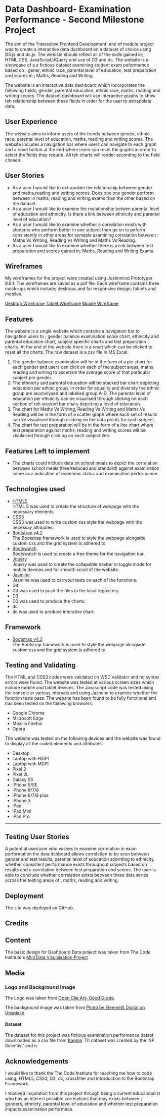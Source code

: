 # Data Dashboard- Examination Performance - Second Milestone Project
The aim of the 'Interactive Frontend Development' end of module project was to create a interactive data dashboard on a dataset of choice using D3.js and dc.js. The webiste should reflect all of the skills gained in; HTML,CSS, JavaScript/JQuery and use of D3 and dc. The website is a showcase of a a fictious dataset examining student exam peformamce based on ; gener, ethnic race, parental level of education, test preparation and scores in ; Maths, Reading and Writing.

 The website is an interactive data dashboard which incorporates the following fields; gender, parental education, ethnic race, maths, reading and writing scores. The dataset dashboard will use interactive graphs to show teh relationship between these fields in order for the user to extrapolate data.


## User Experience
The website aims to inform users of the trends between gender, ethnic race, parental level of education, maths, reading and writing scores. The website includes a navigation bar where users can navigate to each graph and a reset button at the end where users can reset the graphs in order to select the fields they requrie. All teh charts will render according to the field chosen.

## User Stories
<ul>
<li> As a user I would like to extrapolate the relationship between gender and  maths,reading and writing scores. Does one one gender perform between in maths, reading and writing exams than the other based on the dataset. </li>
<li> As a user I would like to examine  the realationship betwen parental level of education  and ethnicity. Is there a link between ethnicity and parental level of education?</li>
<li> As a user I would like to examine whether a correlation exists with students who perform better in one subject then go on to peform consistently in other areas for exmaple examining correlation between : Maths Vs Writing, Reading Vs Writing and Maths Vs Reading.  </li>
<li> As a user I would like to examine whether there is a link between test preparation and scores gained in; Maths, Reading and Writing Exams.  </li>

</ul>

## Wireframes

My wireframes for the project were created using Justinmind Prototyper 8.6.1. The wireframes are saved as a pdf file. Each wireframe contains three mock-ups which include; desktops and for responsive design; tablets and mobiles.

[Desktop Wireframe](wireframes/desktop.png)
[Tablet Wireframe](wireframes/tablet.png)
[Mobile Wireframe](wireframes/mobile.png)




## Features
The website is a single website which contains a navigation bar to navigation users to ; gender balance examination score chart, ethnicity and parental education chart, subject speicfic charts and test preparation charts. At the end of the website there is a reset which can be clicked to reset all the charts. The raw dataset is a csv file in MS Excel.

<ol>
<li> The gender balance examination will be in the form of a pie chart for each gender and users can click on each of the subject areas; maths, reading and writing to ascertain the average score of that particular subject per gender.</li>
<li> The ethnicity and parental education will be stacked bar chart depicting education per ethnic group. In order for equality and diveristy the ethnic group are anomolysed and labelled group A-D. The parental level of education per ethnicity can be visualised through clicking on each section of teh stacked bar chary depicting a level of education.
<li> The chart for Maths Vs Writing, Reading Vs Writing and Maths Vs Reading will be in the form of a scatter graph where each set of results can ve visualised through clicking on the data points for each subject.
<li> The chart for test preparation will be in the form of a line chart where test preparation against maths, reading and writing scores will be visulaised through clicking on each subject line.
</ol>

## Features Left to implement

<ul>
<li> The charts could include data on school meals to depict the correlation between school meals (free/reduced and standard) against examination score as a indication of economic status and examination performance. </li>
</ul>

## Technologies used

<ul>
<li><a href="https://developer.mozilla.org/en-US/docs/Web/Guide/HTML/HTML5"> HTML5 </a></li> HTML 5 was used to create the structure of webpage with the necessary elements
<li><a href="https://www.w3.org/Style/CSS/Overview.en.html"> CSS3 </a></li> CSS3 was used to write custom css style the webpage with the necessay attributes.
<li><a href="https://getbootstrap.com/"> Bootstrap v4.2 </a> </li>  The Bootstrap framework is used to style the webpage alongside custom css and the grid system is adhered to.
<li><a href="https://bootswatch.com/">Bootswatch</a></li> Bootswatch is used to create a free theme for the navigation bar.
<li><a href="https://jquery.com/"> Jquery </a> </li> Jquery was used to create the collapsible navbar in toggle mode for mobile devices and for smooth scroll of the website.
<li> <a href ="https://jasmine.github.io/">Jasmine</a></li> Jasmine was used to carryout tests on each of the functions.
<li> <a href = "https://git-scm.com/"></a>Git<li> Git was used to push the files to the local repository. 
<li><a href="https://d3js.org/"></a>D3<li>D3 was used to produce the charts.
<li><a href="https://dc-js.github.io/dc.js/"></a>dc<li>dc was used to produce interative chart.
</ul>

## Framework 
<ul>
<li><a href="https://getbootstrap.com/"> Bootstrap v4.2 </a> </li>  The Bootstrap framework is used to style the webpage alongside custom css and the grid system is adhered to.
</ul>

## Testing and Validating

The HTML and CSS3 codes were validated on WSC validator and no syntax errors were found. The website was tested at various screen sizes which include mobile and tablet devices.  The Javascript code was tested using the console ar various intervals and using Jasmine to examine whether the function tests pass. 
The website has been found to be fully functional and has been tested on the following browsers:

<ul>
<li> Google Chrome </li>
<li> Microsoft Edge </li>
<li> Mozilla Firefox </li>
<li> Opera </li>
</ul>

The website was tested on the following devices and the website was found to display all the coded elements and attributes:

<ul>
<li> Desktop </li>
<li> Laptop with HiDPI</li>
<li> Laptop with MDPI </li>
<li> Pixel 2 </li>
<li> Pixel 2L </li>
<li> Galaxy S5 </li>
<li> iPhone 5/SE </li>
<li> iPhone 6/7/8 </li>
<li> iPhone 6/7/8 plus </li>
<li> iPhone X </li>
<li> iPad </li>
<li> iPad Mini </li>
<li> iPad Pro </li>
</ul> 
<hr>

## Testing User Stories

A potential user/user who  wishes to examine correlation in exam performation the data dshboard allows correlation to be seen between gender and test results, parental level of education acorrding to ethnicity, whether consistent performance exists throughout subjects based on results and a correlation between test preparation and scores. The user is able to conclude whether correlation exists between these data series across the testing areas of ; maths, reading and writing.

## Deployment

The site was deployed on GitHub.

   
## Credits

## Content

The basic design for Dashboard Data project was taken from The Code Institute's [Mini Data Visulaisation Project](https://courses.codeinstitute.net/courses/course-v1:CodeInstitute+IFD101+2017_T3/courseware/d8b66a1ffdb7442d9a83a64da3677dd3/91e01ded232a482a8c4729190f1d3839/?activate_block_id=block-v1%3ACodeInstitute%2BIFD101%2B2017_T3%2Btype%40sequential%2Bblock%4091e01ded232a482a8c4729190f1d3839)

## Media


### Logo and Background Image

The Logo was taken from [Open Clip Art- Good Grade](https://openclipart.org/detail/191354/good-grade).

The background image was taken from [Photo by Element5 Digital on Unsplash](https://unsplash.com/photos/OyCl7Y4y0Bk).




#### Dataset

The dataset for this project was  fictious examination performance datset downloaded as a csv file from [Kaggle](https://www.kaggle.com/spscientist/students-performance-in-exams).
Th dataset was created by the 'SP Scientist' and is 


## Acknowledgements

I would like to thank the The Code Institute for teaching me how to code using; HTML5, CSS3, D3, dc, crossfilter and introduction to the Bootstrap Framework.

I received inspiration from this project through being a current educaionalist who has  an interest possible correlations that may exists between ; genders, ethnicty, parental level of education  and whether test preparation impacts examination performace.                                           
